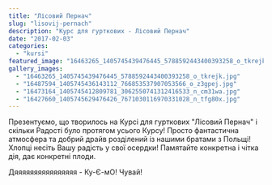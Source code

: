 ```yaml
---
title: "Лісовий Пернач"
slug: "lisovij-pernach"
description: "Курс для гурткових - Лісовий Пернач"
date: "2017-02-03"
categories:
  - "kursi"
featured_image: "16463265_1405745439476445_5788592443400393258_o_tkrejk.jpg"
gallery_images:
  - "16463265_1405745439476445_5788592443400393258_o_tkrejk.jpg"
  - "16487594_1405745436143112_766853537907053566_o_z3gpej.jpg"
  - "16473164_1405745412809781_3062550741312416533_n_cm31wa.jpg"
  - "16427660_1405745629476426_7671030116970331028_n_tfg80x.jpg"
---
```


Презентуємо, що творилось на Курсі для гурткових "Лісовий Пернач" і скільки Радості було протягом усього Курсу! Просто фантастична атмосфера та добрий драйв розділений із нашими братами з Польщі! Хлопці несіть Вашу радість у свої осердки! Памятайте конкретна і чітка дія, дає конкретні плоди.

Дяяяяяяяяяяяяяяяя - Ку-Є-мО! Чувай!

